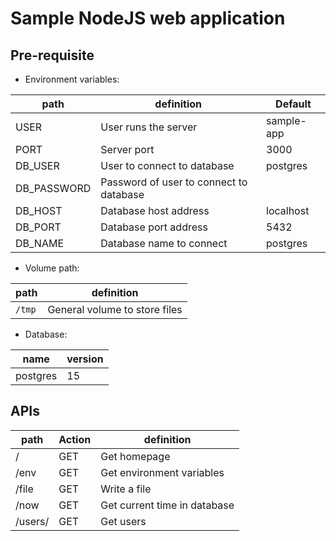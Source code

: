 # Sample NodeJS web application

## Pre-requisite
- Environment variables:

| path        | definition                              | Default    |
| ----------- | --------------------------------------- | ---------- |
| USER        | User runs the server                    | sample-app |
| PORT        | Server port                             | 3000       |
| DB_USER     | User to connect to database             | postgres   |
| DB_PASSWORD | Password of user to connect to database |            |
| DB_HOST     | Database host address                   | localhost  |
| DB_PORT     | Database port address                   | 5432       |
| DB_NAME     | Database name to connect                | postgres   |

- Volume path:

| path   | definition                    |
| ------ | ----------------------------- |
| `/tmp` | General volume to store files |

- Database:

| name     | version |
| -------- | ------- |
| postgres | 15      |

## APIs
| path    | Action | definition                   |
| ------- | ------ | ---------------------------- |
| /       | GET    | Get homepage                 |
| /env    | GET    | Get environment variables    |
| /file   | GET    | Write a file                 |
| /now    | GET    | Get current time in database |
| /users/ | GET    | Get users                    |